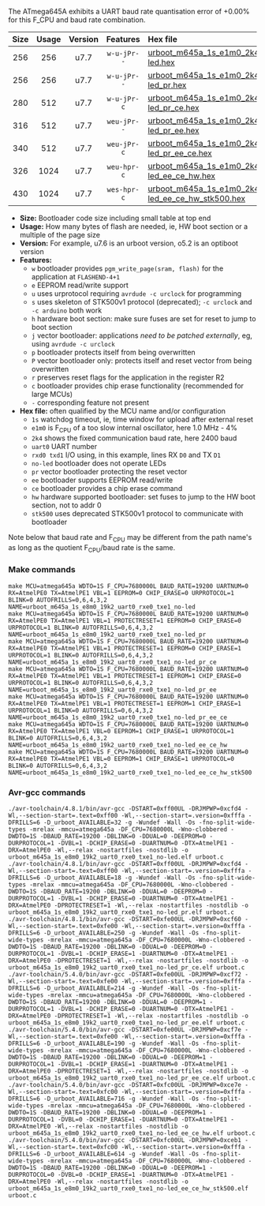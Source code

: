 The ATmega645A exhibits a UART baud rate quantisation error of +0.00% for this F_CPU and baud rate combination.

|Size|Usage|Version|Features|Hex file|
|:-:|:-:|:-:|:-:|:--|
|256|256|u7.7|`w-u-jPr--`|[urboot_m645a_1s_e1m0_2k4_uart0_rxe0_txe1_no-led.hex](https://raw.githubusercontent.com/stefanrueger/urboot.hex/main/mcus/atmega645a/watchdog_1_s/internal_oscillator-4%25/%2B1m000000_hz/%2B%2B%2B2k4_baud/uart0_rxe0_txe1/no-led/urboot_m645a_1s_e1m0_2k4_uart0_rxe0_txe1_no-led.hex)|
|256|256|u7.7|`w-u-jPr--`|[urboot_m645a_1s_e1m0_2k4_uart0_rxe0_txe1_no-led_pr.hex](https://raw.githubusercontent.com/stefanrueger/urboot.hex/main/mcus/atmega645a/watchdog_1_s/internal_oscillator-4%25/%2B1m000000_hz/%2B%2B%2B2k4_baud/uart0_rxe0_txe1/no-led/urboot_m645a_1s_e1m0_2k4_uart0_rxe0_txe1_no-led_pr.hex)|
|280|512|u7.7|`w-u-jPr-c`|[urboot_m645a_1s_e1m0_2k4_uart0_rxe0_txe1_no-led_pr_ce.hex](https://raw.githubusercontent.com/stefanrueger/urboot.hex/main/mcus/atmega645a/watchdog_1_s/internal_oscillator-4%25/%2B1m000000_hz/%2B%2B%2B2k4_baud/uart0_rxe0_txe1/no-led/urboot_m645a_1s_e1m0_2k4_uart0_rxe0_txe1_no-led_pr_ce.hex)|
|316|512|u7.7|`weu-jPr--`|[urboot_m645a_1s_e1m0_2k4_uart0_rxe0_txe1_no-led_pr_ee.hex](https://raw.githubusercontent.com/stefanrueger/urboot.hex/main/mcus/atmega645a/watchdog_1_s/internal_oscillator-4%25/%2B1m000000_hz/%2B%2B%2B2k4_baud/uart0_rxe0_txe1/no-led/urboot_m645a_1s_e1m0_2k4_uart0_rxe0_txe1_no-led_pr_ee.hex)|
|340|512|u7.7|`weu-jPr-c`|[urboot_m645a_1s_e1m0_2k4_uart0_rxe0_txe1_no-led_pr_ee_ce.hex](https://raw.githubusercontent.com/stefanrueger/urboot.hex/main/mcus/atmega645a/watchdog_1_s/internal_oscillator-4%25/%2B1m000000_hz/%2B%2B%2B2k4_baud/uart0_rxe0_txe1/no-led/urboot_m645a_1s_e1m0_2k4_uart0_rxe0_txe1_no-led_pr_ee_ce.hex)|
|326|1024|u7.7|`weu-hpr-c`|[urboot_m645a_1s_e1m0_2k4_uart0_rxe0_txe1_no-led_ee_ce_hw.hex](https://raw.githubusercontent.com/stefanrueger/urboot.hex/main/mcus/atmega645a/watchdog_1_s/internal_oscillator-4%25/%2B1m000000_hz/%2B%2B%2B2k4_baud/uart0_rxe0_txe1/no-led/urboot_m645a_1s_e1m0_2k4_uart0_rxe0_txe1_no-led_ee_ce_hw.hex)|
|430|1024|u7.7|`wes-hpr-c`|[urboot_m645a_1s_e1m0_2k4_uart0_rxe0_txe1_no-led_ee_ce_hw_stk500.hex](https://raw.githubusercontent.com/stefanrueger/urboot.hex/main/mcus/atmega645a/watchdog_1_s/internal_oscillator-4%25/%2B1m000000_hz/%2B%2B%2B2k4_baud/uart0_rxe0_txe1/no-led/urboot_m645a_1s_e1m0_2k4_uart0_rxe0_txe1_no-led_ee_ce_hw_stk500.hex)|

- **Size:** Bootloader code size including small table at top end
- **Usage:** How many bytes of flash are needed, ie, HW boot section or a multiple of the page size
- **Version:** For example, u7.6 is an urboot version, o5.2 is an optiboot version
- **Features:**
  + `w` bootloader provides `pgm_write_page(sram, flash)` for the application at `FLASHEND-4+1`
  + `e` EEPROM read/write support
  + `u` uses urprotocol requiring `avrdude -c urclock` for programming
  + `s` uses skeleton of STK500v1 protocol (deprecated); `-c urclock` and `-c arduino` both work
  + `h` hardware boot section: make sure fuses are set for reset to jump to boot section
  + `j` vector bootloader: applications *need to be patched externally*, eg, using `avrdude -c urclock`
  + `p` bootloader protects itself from being overwritten
  + `P` vector bootloader only: protects itself and reset vector from being overwritten
  + `r` preserves reset flags for the application in the register R2
  + `c` bootloader provides chip erase functionality (recommended for large MCUs)
  + `-` corresponding feature not present
- **Hex file:** often qualified by the MCU name and/or configuration
  + `1s` watchdog timeout, ie, time window for upload after external reset
  + `e1m0` is F<sub>CPU</sub> of a too slow internal oscillator, here 1.0 MHz - 4%
  + `2k4` shows the fixed communication baud rate, here 2400 baud
  + `uart0` UART number
  + `rxd0 txd1` I/O using, in this example, lines RX `D0` and TX `D1`
  + `no-led` bootloader does not operate LEDs
  + `pr` vector bootloader protecting the reset vector
  + `ee` bootloader supports EEPROM read/write
  + `ce` bootloader provides a chip erase command
  + `hw` hardware supported bootloader: set fuses to jump to the HW boot section, not to addr 0
  + `stk500` uses deprecated STK500v1 protocol to communicate with bootloader


Note below that baud rate and F<sub>CPU</sub> may be different from the path name's as long as the quotient F<sub>CPU</sub>/baud rate is the same.

### Make commands
```
make MCU=atmega645a WDTO=1S F_CPU=7680000L BAUD_RATE=19200 UARTNUM=0 RX=AtmelPE0 TX=AtmelPE1 VBL=1 EEPROM=0 CHIP_ERASE=0 URPROTOCOL=1 BLINK=0 AUTOFRILLS=0,6,4,3,2 NAME=urboot_m645a_1s_e8m0_19k2_uart0_rxe0_txe1_no-led
make MCU=atmega645a WDTO=1S F_CPU=7680000L BAUD_RATE=19200 UARTNUM=0 RX=AtmelPE0 TX=AtmelPE1 VBL=1 PROTECTRESET=1 EEPROM=0 CHIP_ERASE=0 URPROTOCOL=1 BLINK=0 AUTOFRILLS=0,6,4,3,2 NAME=urboot_m645a_1s_e8m0_19k2_uart0_rxe0_txe1_no-led_pr
make MCU=atmega645a WDTO=1S F_CPU=7680000L BAUD_RATE=19200 UARTNUM=0 RX=AtmelPE0 TX=AtmelPE1 VBL=1 PROTECTRESET=1 EEPROM=0 CHIP_ERASE=1 URPROTOCOL=1 BLINK=0 AUTOFRILLS=0,6,4,3,2 NAME=urboot_m645a_1s_e8m0_19k2_uart0_rxe0_txe1_no-led_pr_ce
make MCU=atmega645a WDTO=1S F_CPU=7680000L BAUD_RATE=19200 UARTNUM=0 RX=AtmelPE0 TX=AtmelPE1 VBL=1 PROTECTRESET=1 EEPROM=1 CHIP_ERASE=0 URPROTOCOL=1 BLINK=0 AUTOFRILLS=0,6,4,3,2 NAME=urboot_m645a_1s_e8m0_19k2_uart0_rxe0_txe1_no-led_pr_ee
make MCU=atmega645a WDTO=1S F_CPU=7680000L BAUD_RATE=19200 UARTNUM=0 RX=AtmelPE0 TX=AtmelPE1 VBL=1 PROTECTRESET=1 EEPROM=1 CHIP_ERASE=1 URPROTOCOL=1 BLINK=0 AUTOFRILLS=0,6,4,3,2 NAME=urboot_m645a_1s_e8m0_19k2_uart0_rxe0_txe1_no-led_pr_ee_ce
make MCU=atmega645a WDTO=1S F_CPU=7680000L BAUD_RATE=19200 UARTNUM=0 RX=AtmelPE0 TX=AtmelPE1 VBL=0 EEPROM=1 CHIP_ERASE=1 URPROTOCOL=1 BLINK=0 AUTOFRILLS=0,6,4,3,2 NAME=urboot_m645a_1s_e8m0_19k2_uart0_rxe0_txe1_no-led_ee_ce_hw
make MCU=atmega645a WDTO=1S F_CPU=7680000L BAUD_RATE=19200 UARTNUM=0 RX=AtmelPE0 TX=AtmelPE1 VBL=0 EEPROM=1 CHIP_ERASE=1 URPROTOCOL=0 BLINK=0 AUTOFRILLS=0,6,4,3,2 NAME=urboot_m645a_1s_e8m0_19k2_uart0_rxe0_txe1_no-led_ee_ce_hw_stk500
```

### Avr-gcc commands
```
./avr-toolchain/4.8.1/bin/avr-gcc -DSTART=0xff00UL -DRJMPWP=0xcfd4 -Wl,--section-start=.text=0xff00 -Wl,--section-start=.version=0xfffa -DFRILLS=6 -D_urboot_AVAILABLE=32 -g -Wundef -Wall -Os -fno-split-wide-types -mrelax -mmcu=atmega645a -DF_CPU=7680000L -Wno-clobbered -DWDTO=1S -DBAUD_RATE=19200 -DBLINK=0 -DDUAL=0 -DEEPROM=0 -DURPROTOCOL=1 -DVBL=1 -DCHIP_ERASE=0 -DUARTNUM=0 -DTX=AtmelPE1 -DRX=AtmelPE0 -Wl,--relax -nostartfiles -nostdlib -o urboot_m645a_1s_e8m0_19k2_uart0_rxe0_txe1_no-led.elf urboot.c
./avr-toolchain/4.8.1/bin/avr-gcc -DSTART=0xff00UL -DRJMPWP=0xcfd4 -Wl,--section-start=.text=0xff00 -Wl,--section-start=.version=0xfffa -DFRILLS=6 -D_urboot_AVAILABLE=18 -g -Wundef -Wall -Os -fno-split-wide-types -mrelax -mmcu=atmega645a -DF_CPU=7680000L -Wno-clobbered -DWDTO=1S -DBAUD_RATE=19200 -DBLINK=0 -DDUAL=0 -DEEPROM=0 -DURPROTOCOL=1 -DVBL=1 -DCHIP_ERASE=0 -DUARTNUM=0 -DTX=AtmelPE1 -DRX=AtmelPE0 -DPROTECTRESET=1 -Wl,--relax -nostartfiles -nostdlib -o urboot_m645a_1s_e8m0_19k2_uart0_rxe0_txe1_no-led_pr.elf urboot.c
./avr-toolchain/4.8.1/bin/avr-gcc -DSTART=0xfe00UL -DRJMPWP=0xcf60 -Wl,--section-start=.text=0xfe00 -Wl,--section-start=.version=0xfffa -DFRILLS=6 -D_urboot_AVAILABLE=250 -g -Wundef -Wall -Os -fno-split-wide-types -mrelax -mmcu=atmega645a -DF_CPU=7680000L -Wno-clobbered -DWDTO=1S -DBAUD_RATE=19200 -DBLINK=0 -DDUAL=0 -DEEPROM=0 -DURPROTOCOL=1 -DVBL=1 -DCHIP_ERASE=1 -DUARTNUM=0 -DTX=AtmelPE1 -DRX=AtmelPE0 -DPROTECTRESET=1 -Wl,--relax -nostartfiles -nostdlib -o urboot_m645a_1s_e8m0_19k2_uart0_rxe0_txe1_no-led_pr_ce.elf urboot.c
./avr-toolchain/5.4.0/bin/avr-gcc -DSTART=0xfe00UL -DRJMPWP=0xcf72 -Wl,--section-start=.text=0xfe00 -Wl,--section-start=.version=0xfffa -DFRILLS=6 -D_urboot_AVAILABLE=214 -g -Wundef -Wall -Os -fno-split-wide-types -mrelax -mmcu=atmega645a -DF_CPU=7680000L -Wno-clobbered -DWDTO=1S -DBAUD_RATE=19200 -DBLINK=0 -DDUAL=0 -DEEPROM=1 -DURPROTOCOL=1 -DVBL=1 -DCHIP_ERASE=0 -DUARTNUM=0 -DTX=AtmelPE1 -DRX=AtmelPE0 -DPROTECTRESET=1 -Wl,--relax -nostartfiles -nostdlib -o urboot_m645a_1s_e8m0_19k2_uart0_rxe0_txe1_no-led_pr_ee.elf urboot.c
./avr-toolchain/5.4.0/bin/avr-gcc -DSTART=0xfe00UL -DRJMPWP=0xcf7e -Wl,--section-start=.text=0xfe00 -Wl,--section-start=.version=0xfffa -DFRILLS=6 -D_urboot_AVAILABLE=190 -g -Wundef -Wall -Os -fno-split-wide-types -mrelax -mmcu=atmega645a -DF_CPU=7680000L -Wno-clobbered -DWDTO=1S -DBAUD_RATE=19200 -DBLINK=0 -DDUAL=0 -DEEPROM=1 -DURPROTOCOL=1 -DVBL=1 -DCHIP_ERASE=1 -DUARTNUM=0 -DTX=AtmelPE1 -DRX=AtmelPE0 -DPROTECTRESET=1 -Wl,--relax -nostartfiles -nostdlib -o urboot_m645a_1s_e8m0_19k2_uart0_rxe0_txe1_no-led_pr_ee_ce.elf urboot.c
./avr-toolchain/5.4.0/bin/avr-gcc -DSTART=0xfc00UL -DRJMPWP=0xce7e -Wl,--section-start=.text=0xfc00 -Wl,--section-start=.version=0xfffa -DFRILLS=6 -D_urboot_AVAILABLE=716 -g -Wundef -Wall -Os -fno-split-wide-types -mrelax -mmcu=atmega645a -DF_CPU=7680000L -Wno-clobbered -DWDTO=1S -DBAUD_RATE=19200 -DBLINK=0 -DDUAL=0 -DEEPROM=1 -DURPROTOCOL=1 -DVBL=0 -DCHIP_ERASE=1 -DUARTNUM=0 -DTX=AtmelPE1 -DRX=AtmelPE0 -Wl,--relax -nostartfiles -nostdlib -o urboot_m645a_1s_e8m0_19k2_uart0_rxe0_txe1_no-led_ee_ce_hw.elf urboot.c
./avr-toolchain/5.4.0/bin/avr-gcc -DSTART=0xfc00UL -DRJMPWP=0xceb1 -Wl,--section-start=.text=0xfc00 -Wl,--section-start=.version=0xfffa -DFRILLS=6 -D_urboot_AVAILABLE=614 -g -Wundef -Wall -Os -fno-split-wide-types -mrelax -mmcu=atmega645a -DF_CPU=7680000L -Wno-clobbered -DWDTO=1S -DBAUD_RATE=19200 -DBLINK=0 -DDUAL=0 -DEEPROM=1 -DURPROTOCOL=0 -DVBL=0 -DCHIP_ERASE=1 -DUARTNUM=0 -DTX=AtmelPE1 -DRX=AtmelPE0 -Wl,--relax -nostartfiles -nostdlib -o urboot_m645a_1s_e8m0_19k2_uart0_rxe0_txe1_no-led_ee_ce_hw_stk500.elf urboot.c
```

